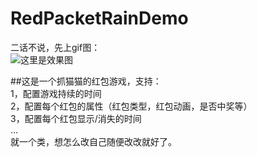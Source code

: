 # RedPacketRainDemo
二话不说，先上gif图：<br>
![这里是效果图](https://raw.githubusercontent.com/LZY101724/RedPacketRainDemo/master/gif/20181025105145.gif)

##这是一个抓猫猫的红包游戏，支持：<br>
1，配置游戏持续的时间<br>
2，配置每个红包的属性（红包类型，红包动画，是否中奖等）<br>
3，配置每个红包显示/消失的时间<br>
...<br>
就一个类，想怎么改自己随便改改就好了。
